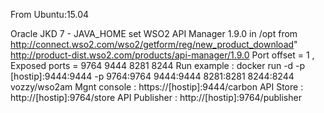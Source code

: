

From Ubuntu:15.04

Oracle JKD 7 - JAVA_HOME set 
WSO2 API Manager 1.9.0 in /opt from http://connect.wso2.com/wso2/getform/reg/new_product_download" http://product-dist.wso2.com/products/api-manager/1.9.0 Port offset = 1 , Exposed ports = 9764 9444 8281 8244
Run example : docker run -d -p [hostip]:9444:9444 -p 9764:9764 9444:9444 8281:8281 8244:8244 vozzy/wso2am
Mgnt console : https://[hostip]:9444/carbon
API Store : http://[hostip]:9764/store
API Publisher : http://[hostip]:9764/publisher
